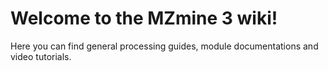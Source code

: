 
# Welcome to the MZmine 3 wiki!

Here you can find general processing guides, module documentations and video tutorials.
